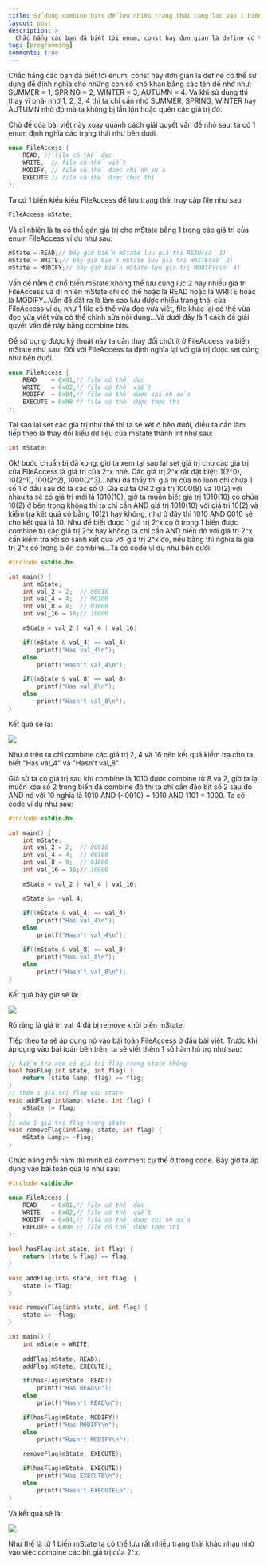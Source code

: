 ```yaml
---
title: Sử dụng combine bits để lưu nhiều trạng thái cùng lúc vào 1 biến trong C++
layout: post
description: >
  Chắc hẳng các bạn đã biết tới enum, const hay đơn giản là define có thể sử dụng để định nghĩa cho những con số khô khan bằng các tên dể nhớ như: SUMMER = 1, SPRING = 2, WINTER = 3, AUTUMN = 4. Và khi sử dụng thì thay vì phải nhớ 1, 2, 3, 4 thì ta chỉ cần nhớ SUMMER, SPRING, WINTER hay AUTUMN nhờ đó mà ta không bị lẩn lộn hoặc quên các giá trị đó.
tag: [programming]
comments: true
---
```


Chắc hẳng các bạn đã biết tới enum, const hay đơn giản là define có thể sử dụng để định nghĩa cho những con số khô khan bằng các tên dể nhớ như: SUMMER = 1, SPRING = 2, WINTER = 3, AUTUMN = 4. Và khi sử dụng thì thay vì phải nhớ 1, 2, 3, 4 thì ta chỉ cần nhớ SUMMER, SPRING, WINTER hay AUTUMN nhờ đó mà ta không bị lẩn lộn hoặc quên các giá trị đó.

Chủ đề của bài viết này xuay quanh cách giải quyết vấn đề nhỏ sau: ta có 1 enum định nghĩa các trạng thái như bên dưới. 

```cpp
enum FileAccess {
    READ, // file có thể đọc
    WRITE,  // file có thể viết
    MODIFY, // file có thể được chỉnh sửa
    EXECUTE // file có thể được thực thi
};
```

Ta có 1 biến kiểu kiểu FileAccess để lưu trạng thái truy cập file như sau: 

```cpp
FileAccess mState;
```

Và dĩ nhiên là ta có thể gán giá trị cho mState bằng 1 trong các giá trị của enum FileAccess ví dụ như sau: 

```cpp
mState = READ;// bây giờ biến mState lưu giá trị READ(số 1)
mState = WRITE;// bây giờ biến mState lưu giá trị WRITE(số 2)
mState = MODIFY;// bây giờ biến mState lưu giá trị MODIFY(số 4)
```

Vấn đề nằm ở chổ biến mState không thể lưu cùng lúc 2 hay nhiều giá trị FileAccess và dĩ nhiên mState chỉ có thể hoặc là READ hoặc là WRITE hoặc là MODIFY...Vấn đề đặt ra là làm sao lưu được nhiều trạng thái của FileAccess ví dụ như 1 file có thể vừa đọc vừa viết, file khác lại có thể vừa đọc vừa viết vừa có thể chỉnh sửa nội dung...Và dưới đây là 1 cách để giải quyết vấn đề này bằng combine bits.

Để sử dụng được kỷ thuật này ta cần thay đổi chút ít ở FileAccess và biến mState như sau:
Đối với FileAccess ta định nghĩa lại với giá trị được set cứng như bên dưới. 

```cpp
enum FileAccess {
    READ    = 0x01,// file có thể đọc
    WRITE   = 0x02,// file có thể viết
    MODIFY  = 0x04,// file có thể được chỉnh sửa
    EXECUTE = 0x08 // file có thể được thực thi
};
```

Tại sao lại set các giá trị như thế thì ta sẽ xét ở bên dưới, điều ta cần làm tiếp theo là thay đổi kiểu dữ liệu của mState thành int như sau:

```cpp
int mState;
```

Ok! bước chuẩn bị đã xong, giờ ta xem tại sao lại set giá trị cho các giá trị của FileAccess là giá trị của 2^x nhé. Các giá trị 2^x rất đặt biệt: 1(2^0), 10(2^1), 100(2^2), 1000(2^3)...Như đã thấy thì giá trị của nó luôn chỉ chứa 1 số 1 ở đầu sau đó là các số 0. Giả sử ta OR 2 giá trị 1000(8) và 10(2) với nhau ta sẽ có giá trị mới là 1010(10), giờ ta muốn biết giá trị 1010(10) có chứa 10(2) ở bên trong không thì ta chỉ cần AND giá trị 1010(10) với giá trị 10(2) và kiểm tra kết quả có bằng 10(2) hay không, như ở đây thì 1010 AND 0010 sẽ cho kết quả là 10. Như để biết được 1 giá trị 2^x có ở trong 1 biến được combine từ các giá trị 2^x hay không ta chỉ cần AND biến đó với giá trị 2^x cần kiểm tra rồi so sánh kết quả với giá trị 2^x đó, nếu bằng thì nghĩa là giá trị 2^x có trong biến combine...Ta có code ví dụ như bên dưới: 

```cpp
#include <stdio.h>

int main() {
    int mState;
    int val_2 = 2;  // 00010
    int val_4 = 4;  // 00100
    int val_8 = 8;  // 01000
    int val_16 = 16;// 10000

    mState = val_2 | val_4 | val_16;

    if((mState & val_4) == val_4)
        printf("Has val_4\n");
    else
        printf("Hasn't val_4\n");

    if((mState & val_8) == val_8)
        printf("Has val_8\n");
    else
        printf("Hasn't val_8\n");
}
```

Kết quả sẽ là:

![](https://2.bp.blogspot.com/-XWzt-vb9IL8/VbNVupz9WFI/AAAAAAAAM4A/Iuo3DTNNtVk/s1600/Capture.PNG)

Như ở trên ta chỉ combine các giá trị 2, 4 và 16 nên kết quả kiểm tra cho ta biết "Has val_4" và "Hasn't val_8"

Giả sử ta có giá trị sau khi combine là 1010 được combine từ 8 và 2, giờ ta lại muốn xóa số 2 trong biến đã combine đó thì ta chỉ cần đảo bit số 2 sau đó AND nó với 10 nghĩa là 1010 AND (~0010) = 1010 AND 1101 = 1000. Ta có code ví dụ như sau: 

```cpp
#include <stdio.h>

int main() {
    int mState;
    int val_2 = 2;  // 00010
    int val_4 = 4;  // 00100
    int val_8 = 8;  // 01000
    int val_16 = 16;// 10000

    mState = val_2 | val_4 | val_16;

    mState &= ~val_4;

    if((mState & val_4) == val_4)
        printf("Has val_4\n");
    else
        printf("Hasn't val_4\n");

    if((mState & val_8) == val_8)
        printf("Has val_8\n");
    else
        printf("Hasn't val_8\n");
}
```

Kết quả bây giờ sẽ là:

![](https://1.bp.blogspot.com/-ZGICn4GVT6E/VbNZOvGRGeI/AAAAAAAAM4U/nC1u1oVyP9c/s1600/Capture.PNG)

Rỏ ràng là giá trị val_4 đã bị remove khỏi biến mState.

Tiếp theo ta sẽ áp dụng nó vào bài toán FileAccess ở đầu bài viết. Trước khi áp dụng vào bài toán bên trên, ta sẽ viết thêm 1 số hàm hổ trợ như sau: 

```cpp
// kiểm tra xem có giá trị flag trong state không
bool hasFlag(int state, int flag) {
    return (state &amp; flag) == flag;
}
// thêm 1 giá trị flag vào state
void addFlag(int&amp; state, int flag) {
    mState |= flag;
}
// xóa 1 giá trị flag trong state
void removeFlag(int&amp; state, int flag) {
    mState &amp;= ~flag;
}
```

Chức năng mỗi hàm thì mình đã comment cụ thể ở trong code. Bây giờ ta áp dụng vào bài toán của ta như sau: 

```cpp
#include <stdio.h>

enum FileAccess {
    READ    = 0x01,// file có thể đọc
    WRITE   = 0x02,// file có thể viết
    MODIFY  = 0x04,// file có thể được chỉnh sửa
    EXECUTE = 0x08 // file có thể được thực thi
};

bool hasFlag(int state, int flag) {
    return (state & flag) == flag;
}

void addFlag(int& state, int flag) {
    state |= flag;
}

void removeFlag(int& state, int flag) {
    state &= ~flag;
}

int main() {
    int mState = WRITE;
    
    addFlag(mState, READ);
    addFlag(mState, EXECUTE);

    if(hasFlag(mState, READ))
        printf("Has READ\n");
    else
        printf("Hasn't READ\n");

    if(hasFlag(mState, MODIFY))
        printf("Has MODIFY\n");
    else
        printf("Hasn't MODIFY\n");

    removeFlag(mState, EXECUTE);

    if(hasFlag(mState, EXECUTE))
        printf("Has EXECUTE\n");
    else
        printf("Hasn't EXECUTE\n");
}
```

Và kết quả sẽ là:

![](https://4.bp.blogspot.com/-l-1FPcBy9yA/VbNcCAapRII/AAAAAAAAM4g/FUH09St3bYg/s1600/Capture.PNG)

Như thế là từ 1 biến mState ta có thể lưu rất nhiều trạng thái khác nhau nhờ vào việc combine các bit giá trị của 2^x.